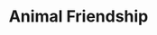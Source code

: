 ---
title: "Animal Friendship"
index: "animal-friendship"
permalink: /spells/animal-friendship/
tags:
  - Spell
  - 1st Level
  - Enchantment
available_for:
  - Bard
  - Druid
  - Ranger
level: "1st Level"
school: "Enchantment"
range: "30 ft"
comp:
  - V
  - S
  - M
material: "a morsel of food."
duration: "24 Hours"
attack: "WIS Save"
description: |
  This spell lets you convince a beast that you mean it no harm. Choose a beast that you can see within range. It must see and hear you. If the beast's Intelligence is 4 or higher, the spell fails. Otherwise, the beast must succeed on a wisdom saving throw or be charmed by you for the spell's duration. If you or one of your companions harms the target, the spells ends.
excerpt: "This spell lets you convince a beast that you mean it no harm."
source: "Basic Rules"
---